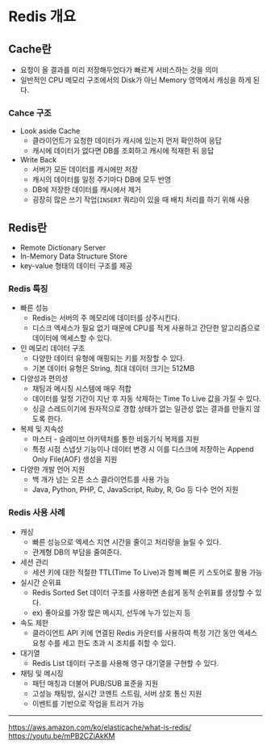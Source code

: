 # Redis 개요

## Cache란

- 요청이 올 결과를 미리 저장해두었다가 빠르게 서비스하는 것을 의미
- 일반적인 CPU 메모리 구조에서의 Disk가 아닌 Memory 영역에서 캐싱을 하게 된다.

### Cahce 구조

- Look aside Cache
    - 클라이언트가 요청한 데이터가 캐시에 있는지 먼저 확인하여 응답
    - 캐시에 데이터가 없다면 DB를 조회하고 캐시에 적재한 뒤 응답
- Write Back
    - 서버가 모든 데이터를 캐시에만 저장
    - 캐시의 데이터를 일정 주기마다 DB에 모두 반영
    - DB에 저장한 데이터를 캐시에서 제거
    - 굉장히 많은 쓰기 작업(`INSERT` 쿼리)이 있을 때 배치 처리를 하기 위해 사용

## Redis란

- Remote Dictionary Server
- In-Memory Data Structure Store
- key-value 형태의 데이터 구조를 제공

### Redis 특징

- 빠른 성능
    - Redis는 서버의 주 메모리에 데이터를 상주시킨다.
    - 디스크 엑세스가 필요 없기 때문에 CPU를 적게 사용하고 간단한 알고리즘으로 데이터에 엑세스할 수 있다.
- 인 메모리 데이터 구조
    - 다양한 데이터 유형에 매핑되는 키를 저장할 수 있다.
    - 기본 데이터 유형은 String, 최대 데이터 크기는 512MB
- 다양성과 편의성
    - 채팅과 메시징 시스템에 매우 적합
    - 데이터를 일정 기간이 지난 후 자동 삭제하는 Time To Live 값을 가질 수 있다.
    - 싱글 스레드이기에 원자적으로 경합 상태가 없는 일관성 없는 결과를 만들지 않도록 한다.
- 복제 및 지속성
    - 마스터 - 슬레이브 아키텍처를 통한 비동기식 복제를 지원
    - 특정 시점 스냅샷 기능이나 데이터 변경 시 이를 디스크에 저장하는 Append Only File(AOF) 생성을 지원
- 다양한 개발 언어 지원
    - 백 개가 넘는 오픈 소스 클라이언트를 사용 가능
    - Java, Python, PHP, C, JavaScript, Ruby, R, Go 등 다수 언어 지원

### Redis 사용 사례

- 캐싱
    - 빠른 성능으로 엑세스 지연 시간을 줄이고 처리량을 늘릴 수 있다.
    - 관계형 DB의 부담을 줄여준다.
- 세션 관리
    - 세션 키에 대한 적절한 TTL(Time To Live)과 함께 빠른 키 스토어로 활용 가능
- 실시간 순위표
    - Redis Sorted Set 데이터 구조를 사용하면 손쉽게 동적 순위표를 생성할 수 있다.
    - ex) 좋아요를 가장 많은 메시지, 선두에 누가 있는지 등
- 속도 제한
    - 클라이언트 API 키에 연결된 Redis 카운터를 사용하여 특정 기간 동안 엑세스 요청 수를 세고 한도 초과 시 조치를 취할 수 있다.
- 대기열
    - Redis List 데이터 구조를 사용해 영구 대기열을 구현할 수 있다.
- 채팅 및 메시징
    - 패턴 매칭과 더불어 PUB/SUB 표준을 지원
    - 고성능 채팅방, 실시간 코멘트 스트림, 서버 상호 통신 지원
    - 이벤트를 기반으로 작업을 트리거 가능

---

https://aws.amazon.com/ko/elasticache/what-is-redis/
https://youtu.be/mPB2CZiAkKM
